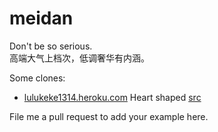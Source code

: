 meidan
======

Don't be so serious.  
高端大气上档次，低调奢华有内涵。

Some clones:   
* <a href=http://lulukeke1314.heroku.com> lulukeke1314.heroku.com</a>  Heart shaped <a href=https://github.com/gaohao/lalala> src </a>

File me a pull request to add your example here.  
